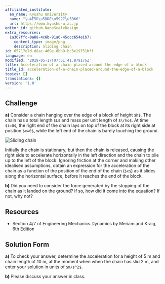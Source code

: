 ```yaml
---
affiliated_institute:
  en_name: Kyushu University
  name: "\u4E5D\u5DDE\u5927\u5B66"
  url: https://www.kyushu-u.ac.jp
editor_id: github.NanoScaleDesign
extra_resources:
  1a367ffc-8a88-4c6b-91a6-45ccc654e1b7:
    content_type: image/png
    description: Sliding chain
id: 65717e7d-d8ac-469e-8bb9-bc3e19751bff
language: en
modified: '2019-05-17T07:51:41.879176Z'
title: Acceleration of a chain placed around the edge of a block
title_id: acceleration-of-a-chain-placed-around-the-edge-of-a-block
topics: []
translations: {}
version: '1.0'
---
```


## Challenge
**a)** Consider a chain hanging over the edge of a block of height `$h$`. The chain has a total length `$L$` and mass per unit length of `$\rho$`. At time `$t=0$`, the right end of the chain lays on top of the block at its right side at position `$x=0$`, while the left end of the chain is barely touching the ground.

![Sliding chain](/api/v0/teachers/github.NanoScaleDesign/resources/public/1a367ffc-8a88-4c6b-91a6-45ccc654e1b7.png/1a367ffc-8a88-4c6b-91a6-45ccc654e1b7.png)

Initially the chain is stationary, but then the chain is released, causing the right side to accelerate horizontally in the left direction and the chain to pile up to the left of the block. Ignoring friction at the corner and making other idealised assumptions, obtain an expression for the acceleration of the chain as a function of the position of the end of the chain (`$x$`) as it slides along the horizontal surface, before it reaches the end of the block.

**b)** Did you need to consider the force generated by the stopping of the chain as it landed on the ground? If so, how did it come into the equation? If not, why not?

## Resources
- Section 4/7 of Engineering Mechanics Dynamics by Meriam and Kraig, 6th Edition


## Solution Form
**a)** To check your answer, determine the acceleration for a height of 5 m and chain length of 10 m, at the moment when when the chain has slid 2 m, and enter your solution in units of `$m/s^2$`.

**b)** Please discuss your answer in class.
